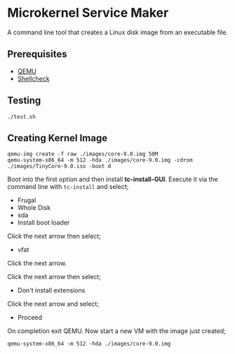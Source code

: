 # Microkernel Service Maker

A command line tool that creates a Linux disk image from an executable file.

## Prerequisites

* [QEMU](https://www.qemu.org/)
* [Shellcheck](https://github.com/koalaman/shellcheck)

## Testing

	./test.sh

## Creating Kernel Image

	qemu-img create -f raw ./images/core-9.0.img 50M
	qemu-system-x86_64 -m 512 -hda ./images/core-9.0.img -cdrom ./images/TinyCore-9.0.iso -boot d

Boot into the first option and then install __tc-install-GUI__. Execute it via the command line with `tc-install` and select;

* Frugal
* Whole Disk
* sda
* Install boot loader

Click the next arrow then select;

* vfat

Click the next arrow.

Click the next arrow then select;

* Don't install extensions

Click the next arrow and select;

* Proceed

On completion exit QEMU. Now start a new VM with the image just created;

	qemu-system-x86_64 -m 512 -hda ./images/core-9.0.img

